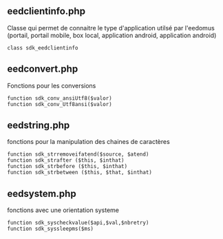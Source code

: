 ## eedclientinfo.php
Classe qui permet de connaitre le type d'application utilsé par l'eedomus (portail, portail mobile, box local, application android, application android)
```
class sdk_eedclientinfo
```

## eedconvert.php
Fonctions pour les conversions
```
function sdk_conv_ansiUtf8($valor) 
function sdk_conv_Utf8ansi($valor) 
```

## eedstring.php
fonctions pour la manipulation des chaines de caractères
```
function sdk_strremoveifatend($source, $atend)
function sdk_strafter ($this, $inthat)
function sdk_strbefore ($this, $inthat)
function sdk_strbetween ($this, $that, $inthat)
```

## eedsystem.php
fonctions avec une orientation systeme
```
function sdk_syscheckvalue($api,$val,$nbretry)
function sdk_syssleepms($ms)
```

